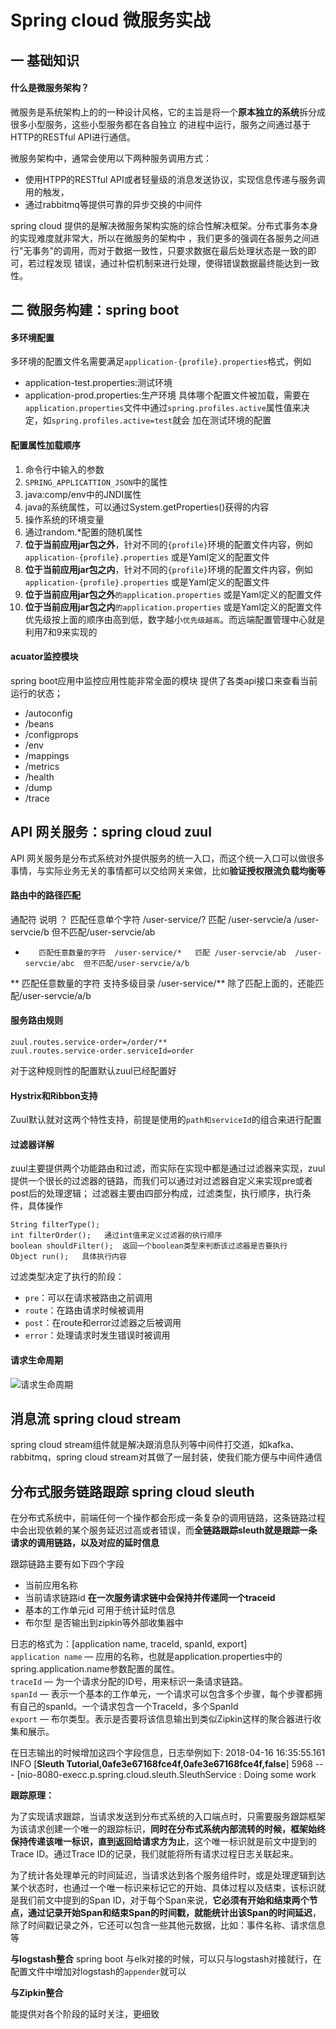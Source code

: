# Spring cloud 微服务实战

一 基础知识
----
#### 什么是微服务架构？
微服务是系统架构上的的一种设计风格，它的主旨是将一个**原本独立的系统**拆分成很多小型服务，这些小型服务都在各自独立
的进程中运行，服务之间通过基于HTTP的RESTful API进行通信。

微服务架构中，通常会使用以下两种服务调用方式：
- 使用HTPP的RESTful API或者轻量级的消息发送协议，实现信息传递与服务调用的触发，
- 通过rabbitmq等提供可靠的异步交换的中间件


spring cloud 提供的是解决微服务架构实施的综合性解决框架。分布式事务本身的实现难度就非常大，所以在微服务的架构中
，我们更多的强调在各服务之间进行"无事务"的调用，而对于数据一致性，只要求数据在最后处理状态是一致的即可，若过程发现
错误，通过补偿机制来进行处理，使得错误数据最终能达到一致性。

二 微服务构建：spring boot
---- 
#### 多环境配置
多环境的配置文件名需要满足`application-{profile}.properties`格式，例如
- application-test.properties:测试环境
- application-prod.properties:生产环境
具体哪个配置文件被加载，需要在`application.properties`文件中通过`spring.profiles.active`属性值来决定，如`spring.profiles.active=test`就会
加在测试环境的配置

#### 配置属性加载顺序
1. 命令行中输入的参数
2. `SPRING_APPLICATTION_JSON`中的属性
3. java:comp/env中的JNDI属性
4. java的系统属性，可以通过System.getProperties()获得的内容
5. 操作系统的环境变量
6. 通过random.*配置的随机属性
7. **位于当前应用jar包之外**，针对不同的`{profile}`环境的配置文件内容，例如`application-{profile}.properties` 或是Yaml定义的配置文件
8. **位于当前应用jar包之内**，针对不同的`{profile}`环境的配置文件内容，例如`application-{profile}.properties` 或是Yaml定义的配置文件
9. **位于当前应用jar包之外**`的application.properties` 或是Yaml定义的配置文件
10. **位于当前应用jar包之内**`的application.properties` 或是Yaml定义的配置文件 
优先级按上面的顺序由高到低，数字越小`优先级越高`。而远端配置管理中心就是利用7和9来实现的

#### acuator监控模块
spring boot应用中监控应用性能非常全面的模块 提供了各类api接口来查看当前运行的状态；
- /autoconfig
- /beans
- /configprops
- /env
- /mappings
- /metrics
- /health
- /dump
- /trace


API 网关服务：spring cloud zuul
---- 
API 网关服务是分布式系统对外提供服务的统一入口，而这个统一入口可以做很多事情，与实际业务无关的事情都可以交给网关来做，比如**验证授权限流负载均衡等**

#### 路由中的路径匹配
通配符   说明
？       匹配任意单个字符    /user-service/?   匹配 /user-servcie/a  /user-servcie/b  但不匹配/user-servcie/ab
*        匹配任意数量的字符  /user-service/*   匹配 /user-servcie/ab  /user-servcie/abc  但不匹配/user-servcie/a/b
**       匹配任意数量的字符 支持多级目录 /user-service/** 除了匹配上面的，还能匹配/user-servcie/a/b

#### 服务路由规则
```
zuul.routes.service-order=/order/**
zuul.routes.service-order.serviceId=order
```
对于这种规则性的配置默认zuul已经配置好

#### Hystrix和Ribbon支持
Zuul默认就对这两个特性支持，前提是使用的`path和serviceId`的组合来进行配置

#### 过滤器详解
zuul主要提供两个功能路由和过滤，而实际在实现中都是通过过滤器来实现，zuul提供一个很长的过滤器的链路，而我们可以通过对过滤器自定义来实现pre或者post后的处理逻辑；
过滤器主要由四部分构成，过滤类型，执行顺序，执行条件，具体操作 
```
String filterType();
int filterOrder();   通过int值来定义过滤器的执行顺序
boolean shouldFilter();  返回一个boolean类型来判断该过滤器是否要执行
Object run();   具体执行内容
```
过滤类型决定了执行的阶段：
- `pre`：可以在请求被路由之前调用
- `route`：在路由请求时候被调用
- `post`：在route和error过滤器之后被调用
- `error`：处理请求时发生错误时被调用

#### 请求生命周期
![请求生命周期](!https://img-blog.csdn.net/20170111153538629?watermark/2/text/aHR0cDovL2Jsb2cuY3Nkbi5uZXQvaGFoYTcyODk=/font/5a6L5L2T/fontsize/400/fill/I0JBQkFCMA==/dissolve/70/gravity/SouthEast)




 消息流 spring cloud stream
---- 
spring cloud stream组件就是解决跟消息队列等中间件打交道，如kafka、rabbitmq，spring cloud stream对其做了一层封装，使我们能方便与中间件通信


 分布式服务链路跟踪 spring cloud sleuth
---- 
在分布式系统中，前端任何一个操作都会形成一条复杂的调用链路，这条链路过程中会出现依赖的某个服务延迟过高或者错误，而**全链路跟踪sleuth就是跟踪一条
请求的调用链路，以及对应的延时信息**

跟踪链路主要有如下四个字段        
- 当前应用名称  
- 当前请求链路id  **在一次服务请求链中会保持并传递同一个traceid**  
- 基本的工作单元id 可用于统计延时信息  
- 布尔型 是否输出到zipkin等外部收集器中  

日志的格式为：[application name, traceId, spanId, export]      
`application name` — 应用的名称，也就是application.properties中的spring.application.name参数配置的属性。  
`traceId` — 为一个请求分配的ID号，用来标识一条请求链路。  
`spanId` — 表示一个基本的工作单元，一个请求可以包含多个步骤，每个步骤都拥有自己的spanId。一个请求包含一个TraceId，多个SpanId  
`export` — 布尔类型。表示是否要将该信息输出到类似Zipkin这样的聚合器进行收集和展示。   

在日志输出的时候增加这四个字段信息，日志举例如下:
2018-04-16 16:35:55.161  INFO [**Sleuth Tutorial,0afe3e67168fce4f,0afe3e67168fce4f,false**] 5968 --- [nio-8080-execc.p.spring.cloud.sleuth.SleuthService    : Doing some work

**跟踪原理：**

为了实现请求跟踪，当请求发送到分布式系统的入口端点时，只需要服务跟踪框架为该请求创建一个唯一的跟踪标识，**同时在分布式系统内部流转的时候，框架始终保持传递该唯一标识，直到返回给请求方为止**，这个唯一标识就是前文中提到的Trace ID。通过Trace ID的记录，我们就能将所有请求过程日志关联起来。

为了统计各处理单元的时间延迟，当请求达到各个服务组件时，或是处理逻辑到达某个状态时，也通过一个唯一标识来标记它的开始、具体过程以及结束，该标识就是我们前文中提到的Span ID，对于每个Span来说，**它必须有开始和结束两个节点，通过记录开始Span和结束Span的时间戳，就能统计出该Span的时间延迟**，除了时间戳记录之外，它还可以包含一些其他元数据，比如：事件名称、请求信息等

**与logstash整合**
spring boot 与elk对接的时候，可以只与logstash对接就行，在配置文件中增加对logstash的`appender`就可以

**与Zipkin整合**

能提供对各个阶段的延时关注，更细致








